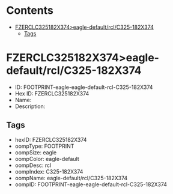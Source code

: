 



Contents
========

* [FZERCLC325182X374>eagle-default/rcl/C325-182X374](#fzerclc325182x374eagle-defaultrclc325-182x374)
	* [Tags](#tags)

# FZERCLC325182X374>eagle-default/rcl/C325-182X374

- ID: FOOTPRINT-eagle-eagle-default-rcl-C325-182X374
- Hex ID: FZERCLC325182X374
- Name: 
- Description: 

## Tags

- hexID: FZERCLC325182X374
- oompType: FOOTPRINT
- oompSize: eagle
- oompColor: eagle-default
- oompDesc: rcl
- oompIndex: C325-182X374
- oompName: eagle-default/rcl/C325-182X374
- oompID: FOOTPRINT-eagle-eagle-default-rcl-C325-182X374
